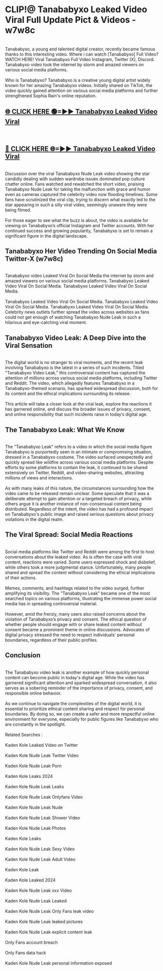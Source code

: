 # CLIP!@ Tanababyxo Leaked Video Viral Full Update Pict & Videos - w7w8c
<br>
Tanababyxo, a young and talented digital creator, recently became famous thanks to this interesting video. Where i can watch [Tanababyxo] Full Video? WATCH HERE! Viral Tanababyxo Full Video Instagram, Twitter (X), Discord. Tanababyxo video took the internet by storm and amazed viewers on various social media platforms.
<br><br>
Who is Tanababyxo? Tanababyxo is a creative young digital artist widely known for her amazing Tanababyxo videos. Initially shared on TikTok, the video quickly gained attention on various social media platforms and further strengthened Sophia Rain's online reputation.
<br>
<h2><a href="https://bestclip.site?title=Tanababyxo">🌐 CLICK HERE 🟢=►► Tanababyxo Leaked Video Viral</a></h2>
<br>
<h2><a href="https://bestclip.site?title=Tanababyxo">🔴 CLICK HERE 🌐=►► Tanababyxo Leaked Video Viral</a></h2>
<br>
Discussion over the viral Tanababyxo Nude Leak video showing the star candidly dealing with sudden wardrobe issues dominated pop culture chatter online. Fans watched and rewatched the short video, praising Tanababyxo Nude Leak for taking the malfunction with grace and humor even as cameras captured the celebrity video now flooding timelines. Some fans have scrutinized the viral clip, trying to discern what exactly led to the star appearing in such a silly viral video, seemingly unaware they were being filmed.
<br><br>
For those eager to see what the buzz is about, the video is available for viewing on Tanababyxo’s official Instagram and Twitter accounts. With her continued success and growing popularity, Tanababyxo is set to remain a significant figure in the digital landscape.
<br>
<h2>Tanababyxo Her Video Trending On Social Media Twitter-X (w7w8c)</h2>
<br>
Tanababyxo video Leaked Viral On Social Media the internet by storm and amazed viewers on various social media platforms. Tanababyxo Leaked Video Viral On Social Media. Tanababyxo Leaked Video Viral On Social Media.
<br><br>
Tanababyxo Leaked Video Viral On Social Media. Tanababyxo Leaked Video Viral On Social Media. Tanababyxo Leaked Video Viral On Social Media. Celebrity news outlets further spread the video across websites as fans could not get enough of watching Tanababyxo Nude Leak in such a hilarious and eye-catching viral moment.
<br>
<h2>Tanababyxo Video Leak: A Deep Dive into the Viral Sensation</h2>
<br>
The digital world is no stranger to viral moments, and the recent leak involving Tanababyxo is the latest in a series of such incidents. Titled "Tanababyxo Video Leak," this controversial content has captured the attention of millions across various social media platforms, including Twitter and Reddit. The video, which allegedly features Tanababyxo in a Tanababyxo-themed scenario, has sparked widespread discussion, both for its content and the ethical implications surrounding its release.
<br><br>
This article will take a closer look at the viral leak, explore the reactions it has garnered online, and discuss the broader issues of privacy, consent, and online responsibility that such incidents raise in today’s digital age.
<br>
<h2>The Tanababyxo Leak: What We Know</h2>
<br>
The "Tanababyxo Leak" refers to a video in which the social media figure Tanababyxo is purportedly seen in an intimate or compromising situation, dressed in a Tanababyxo costume. The video surfaced unexpectedly and quickly spread like wildfire across various social media platforms. Despite efforts by some platforms to contain the leak, it continued to be shared extensively on Twitter, Reddit, and video-sharing websites, attracting millions of views and interactions.
<br><br>
As with many leaks of this nature, the circumstances surrounding how the video came to be released remain unclear. Some speculate that it was a deliberate attempt to gain attention or a targeted breach of privacy, while others argue it is another instance of non-consensual content being distributed. Regardless of the intent, the video has had a profound impact on Tanababyxo's public image and raised serious questions about privacy violations in the digital realm.
<br>
<h2>The Viral Spread: Social Media Reactions</h2>
<br>
Social media platforms like Twitter and Reddit were among the first to host conversations about the leaked video. As is often the case with viral content, reactions were varied. Some users expressed shock and disbelief, while others took a more judgmental stance. Unfortunately, many people shared and spread the content without considering the ethical implications of their actions.
<br><br>
Memes, comments, and hashtags related to the video surged, further amplifying its visibility. The "Tanababyxo Leak" became one of the most searched topics on various platforms, illustrating the immense power social media has in spreading controversial material.
<br><br>
However, amid the frenzy, many users also raised concerns about the violation of Tanababyxo’s privacy and consent. The ethical question of whether people should engage with or share leaked content without consent became a prominent theme in online discussions. Advocates of digital privacy stressed the need to respect individuals' personal boundaries, regardless of their public profiles.
<br>
<h2>Conclusion</h2>
<br>
The Tanababyxo video leak is another example of how quickly personal content can become public in today's digital age. While the video has garnered significant attention and sparked widespread conversation, it also serves as a sobering reminder of the importance of privacy, consent, and responsible online behavior.
<br><br>
As we continue to navigate the complexities of the digital world, it is essential to prioritize ethical content sharing and respect for personal boundaries. By doing so, we can create a safer and more respectful online environment for everyone, especially for public figures like Tanababyxo who are constantly in the spotlight.
<br><br>
Related Searches :
<br><br>
Kaden Kole Leaked Video on Twitter
<br><br>
Kaden Kole Nude Leak Twitter Video
<br><br>
Kaden Kole Nude Leak Porn
<br><br>
Kaden Kole Leaks 2024
<br><br>
Kaden Kole Nude Leak Leaks
<br><br>
Kaden Kole Nude Leak Onlyfans Video
<br><br>
Kaden Kole Nude Leak Nude
<br><br>
Kaden Kole Nude Leak Shower Video
<br><br>
Kaden Kole Nude Leak Photos
<br><br>
Kaden Kole Leaks
<br><br>
Kaden Kole Nude Leak Sexy Video
<br><br>
Kaden Kole Nude Leak Adult Video
<br><br>
Kaden Kole Leak
<br><br>
Kaden Kole Leaked 2024
<br><br>
Kaden Kole Nude Leak xxx Video
<br><br>
Kaden Kole Nude Leak Leaked
<br><br>
Kaden Kole Nude Leak Only Fans leak video
<br><br>
Kaden Kole Nude Leak leaked pictures
<br><br>
Kaden Kole Nude Leak explicit content leak
<br><br>
Only Fans account breach
<br><br>
Only Fans data hack
<br><br>
Kaden Kole Nude Leak personal information exposed